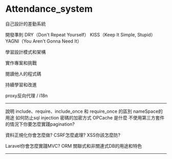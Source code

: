 # Attendance_system

自己設計的差勤系統


開發準則
DRY（Don't Repeat Yourself）
KISS（Keep It Simple, Stupid）
YAGNI（You Aren't Gonna Need It）

學習設計模式和架構

實作專案和挑戰

閱讀他人的程式碼

持續學習和改進

proxy反向代理 / i18n

--------------------------------------------

說明 include、require、include_once 和 require_once 的區別
nameSpace的用途
如何防止sql injection
密碼的加密方式
OPCache 是什麼
不使用第三方套件的情況下你要怎麼實踐pagination?

資料正規化你會怎麼做?
CSRF怎麼處理?
XSS你該怎麼防?

Laravel你會怎麼實踐MVC?
ORM 
關聯式和非關連式DB的用途和特色

------------------------------------------